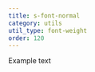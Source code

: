 ```yaml
---
title: s-font-normal
category: utils
util_type: font-weight
order: 120
---
```

<p class="s-font-normal">Example text</p>